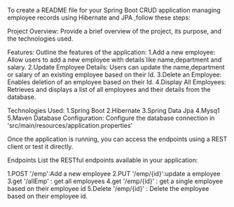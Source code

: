 To create a README file for your Spring Boot CRUD application managing employee records using Hibernate and JPA ,follow these steps:

Project Overview:
             Provide a brief overview of the project, its purpose, and the technologies used.

Features:
Outline the features of the application:
1.Add a new employee:
     Allow users to add a new employee with details like name,department and salary.
2.Update Employee Details:
   Users can update the name,department or salary of an existing employee based on their Id.
3.Delete an Employee:
  Enables deletion of an employee based on their Id.
4.Display All Employees:
  Retrieves and displays a list of all employees and their details from the database.

Technologies Used:
    1.Spring Boot
    2.Hibernate 
    3.Spring Data Jpa
    4.Mysq1
    5.Maven
Database Configuration:
   Configure the database connection in 'src/main/resources/application.properties'
   
   Once the application is running, you can access the endpoints using a REST client or test it directly.

Endpoints
List the RESTful endpoints available in your application:

1.POST '/emp':Add a new employee
2.PUT '/emp/{id}':update a employee
3.get '/allEmp' : get all employees
4.get '/emp/{id}' : get a single employee based on their employee id
5.Delete '/emp/{id}' : Delete the employee based on their employee id.


  


            
